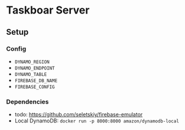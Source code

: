 # Taskboar Server

## Setup

### Config
- `DYNAMO_REGION`
- `DYNAMO_ENDPOINT`
- `DYNAMO_TABLE`
- `FIREBASE_DB_NAME`
- `FIREBASE_CONFIG`

### Dependencies

- todo: https://github.com/seletskiy/firebase-emulator
- Local DynamoDB: `docker run -p 8000:8000 amazon/dynamodb-local`


